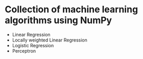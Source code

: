 # Collection of machine learning algorithms using NumPy

- Linear Regression
- Locally weighted Linear Regression
- Logistic Regression
- Perceptron

